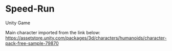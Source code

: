 # Speed-Run
Unity Game

Main character imported from the link below:
https://assetstore.unity.com/packages/3d/characters/humanoids/character-pack-free-sample-79870
